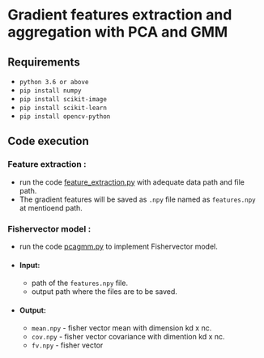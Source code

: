 # Gradient features extraction and aggregation with PCA and GMM
## Requirements
- `python 3.6 or above`
- `pip install numpy`
- `pip install scikit-image`
- `pip install scikit-learn`
- `pip install opencv-python`
## Code execution
  ### Feature extraction : 
  - run the code [feature_extraction.py](https://github.com/SohamChattopadhyayEE/gradientfeatures-with-PCA_GMM/blob/main/Codes/feature_extraction.py) with adequate data path and file path.
  - The gradient features will be saved as `.npy` file named as `features.npy` at mentioend path.
  ### Fishervector model :
  - run the code [pcagmm.py](https://github.com/SohamChattopadhyayEE/gradientfeatures-with-PCA_GMM/blob/main/Codes/pcagmm.py) to implement Fishervector model.
  - #### Input:
    - path of the `features.npy` file.
    - output path where the files are to be saved.
  - #### Output:
    - `mean.npy` - fisher vector mean with dimension kd x nc.
    - `cov.npy` - fisher vector covariance with dimention kd x nc. 
    - `fv.npy` - fisher vector
